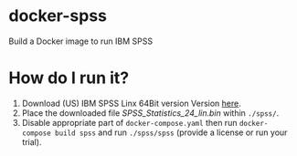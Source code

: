# docker-spss
Build a Docker image to run IBM SPSS

# How do I run it?
1. Download (US) IBM SPSS Linx 64Bit version Version [here](http://www-01.ibm.com/software/de/analytics/spss/downloads.html).
2. Place the downloaded file *SPSS_Statistics_24_lin.bin* within `./spss/`.
3. Disable appropriate part of `docker-compose.yaml` then run `docker-compose build spss` and run `./spss/spss` (provide a license or run your trial).
